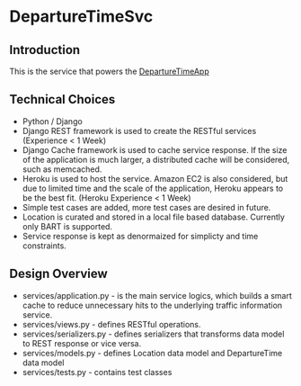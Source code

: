 DepartureTimeSvc
================

Introduction
------------
This is the service that powers the [DepartureTimeApp](https://github.com/JIANXXU/DepartureTimeApp/blob/master/README.md)

Technical Choices
-----------------
* Python / Django
* Django REST framework is used to create the RESTful services (Experience < 1 Week)
* Django Cache framework is used to cache service response.  If the size of the application is much larger, a distributed cache will be considered, such as memcached.
* Heroku is used to host the service.  Amazon EC2 is also considered, but due to limited time and the scale of the application, Heroku appears to be the best fit.  (Heroku Experience < 1 Week)
* Simple test cases are added, more test cases are desired in future.
* Location is curated and stored in a local file based database.  Currently only BART is supported.
* Service response is kept as denormaized for simplicty and time constraints.

Design Overview
---------------
* services/application.py - is the main service logics, which builds a smart cache to reduce unnecessary hits to the underlying traffic information service.
* services/views.py - defines RESTful operations.
* services/serializers.py - defines serializers that transforms data model to REST response or vice versa.
* services/models.py - defines Location data model and DepartureTime data model
* services/tests.py - contains test classes
